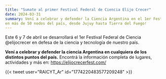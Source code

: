 ```yaml
---
title: "Sumate al primer Festival Federal de Ciencia Elijo Crecer"
date: 2024-03-31
summary: Vení a celebrar y defender la Ciencia Argentina en el 1er Festival Federal de Ciencia @elijocrecer. Este 6 y 7 de abril
en más de 50 nodos del país, desde Jujuy hasta Tierra del Fuego!
---
```


Este 6 y 7 de abril se desarrollará el 1er Festival Federal de Ciencia @elijocrecer en defesa de la ciencia y tecnología de nuestro país.

**Vení a celebrar y defender la ciencia Argentina en cualquiera de los distintos puntos del país.**
Encontrá la información completa de lugares, actividades y más en:  https://elijocrecerfest.com/


{{< tweet user="RAICYT_Ar" id="1774220483577209248" >}}
